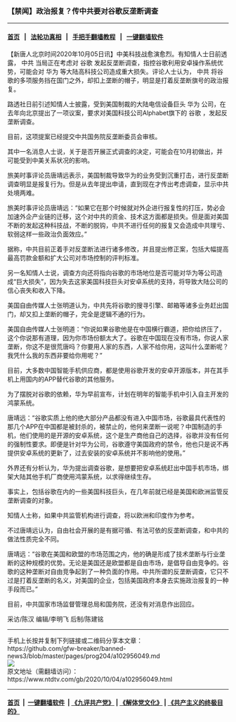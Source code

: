 ### 【禁闻】政治报复？传中共要对谷歌反垄断调查
------------------------

#### [首页](https://github.com/gfw-breaker/banned-news3/blob/master/README.md) &nbsp;&nbsp;|&nbsp;&nbsp; [法轮功真相](https://github.com/begood0513/basic/blob/master/README.md)  &nbsp;&nbsp;|&nbsp;&nbsp; [手把手翻墙教程](https://github.com/gfw-breaker/guides/wiki)  &nbsp;&nbsp;|&nbsp;&nbsp; [一键翻墙软件](https://github.com/gfw-breaker/nogfw/blob/master/README.md)  



<div><div class="post_content" itemprop="articleBody">
 <p>
  【新唐人北京时间2020年10月05日讯】中美科技战愈演愈烈。有知情人士日前透露，
  <ok href="https://www.ntdtv.com/gb/中共.htm">
   中共
  </ok>
  当局正在考虑对
  <ok href="https://www.ntdtv.com/gb/谷歌.htm">
   谷歌
  </ok>
  发起反垄断调查，指控谷歌利用安卓操作系统优势，可能会对
  <ok href="https://www.ntdtv.com/gb/华为.htm">
   华为
  </ok>
  等大陆高科技公司造成重大损失。评论人士认为，
  <ok href="https://www.ntdtv.com/gb/中共.htm">
   中共
  </ok>
  将谷歌的多项服务挡在国门之外，却扣上垄断的帽子，明显是打着反垄断旗号的政治报复。
 </p>
 <p>
  路透社日前引述知情人士披露，受到美国制裁的大陆电信设备巨头
  <ok href="https://www.ntdtv.com/gb/华为.htm">
   华为
  </ok>
  公司，在去年向北京提出了一项议案，要求对美国科技公司Alphabet旗下的
  <ok href="https://www.ntdtv.com/gb/谷歌.htm">
   谷歌
  </ok>
  ，发起反垄断调查。
 </p>
 <p>
  目前，这项提案已经提交中共国务院反垄断委员会审核。
 </p>
 <p>
  其中一名消息人士说，关于是否开展正式调查的决定，可能会在10月初做出，并可能受到中美关系状况的影响。
 </p>
 <p>
  旅美时事评论员唐靖远表示，美国制裁导致华为的业务受到沉重打击，进行反垄断调查明显是报复行为。但是从去年提出申请，直到现在才传出考虑调查，显示中共处境两难。
 </p>
 <p>
  旅美时事评论员唐靖远：“如果它在那个时候就对外企进行报复性的打压，势必会加速外企产业链的迁移，这个对中共的资金、技术这方面都是损失。但是面对美国不断的发起这种科技战，不断的脱钩，中共不进行任何的报复又会造成中共理亏、软弱这样一些政治负面效应。”
 </p>
 <p>
  据称，中共目前正着手对反垄断法进行诸多修改，并且提出修正案，包括大幅提高最高罚款金额和扩大公司对市场控制的评判标准。
 </p>
 <p>
  另一名知情人士说，调查方向还将指向谷歌的市场地位是否可能对华为等公司造成“巨大损失”，因为失去这家美国科技巨头对安卓系统的支持，将导致大陆公司的信心丧失和收入下降。
 </p>
 <p>
  美国自由传媒人士张明道认为，中共先将谷歌的搜寻引擎、邮箱等诸多业务赶出国门，却又扣上垄断的帽子，完全是逻辑不通的行为。
 </p>
 <p>
  美国自由传媒人士张明道：“你说如果谷歌他是在中国横行霸道，把你给挤压了，这个你说那有道理，因为你市场份额太大了。谷歌在中国现在没有市场，你说人家垄断，你这不是很荒唐吗？你要用人家的东西，人家不给你用，这叫什么垄断呢？我凭什么我的东西非要给你用呢？”
 </p>
 <p>
  目前，大多数中国智能手机供应商，都是使用谷歌开发的安卓开源版本，并在其手机上用国内的APP替代谷歌的其他服务。
 </p>
 <p>
  为了摆脱对谷歌的依赖，华为早前宣布，计划在明年的智能手机中引入自主开发的鸿蒙系统。
 </p>
 <p>
  唐靖远：“谷歌实质上他的绝大部分产品都没有进入中国市场，谷歌最具代表性的那几个APP在中国都是被封杀的，被禁止的，他何来垄断一说呢？中国制造的手机，他们使用的是开源的安卓系统，这个是生产商他自己的选择，谷歌并没有任何的强制性要求。即便是针对华为公司，谷歌遵守美国政府的禁令，他也只是说不再提供安卓系统的更新了，过去安装的安卓系统并不影响他的使用。”
 </p>
 <p>
  外界还有分析认为，华为提出调查谷歌，是想要把安卓系统赶出中国手机市场，绑架大陆其他手机厂商使用鸿蒙系统，以求得继续生存。
 </p>
 <p>
  事实上，包括谷歌在内的一些美国科技巨头，在几年前就已经是美国和欧洲监管反垄断调查的对象。
 </p>
 <p>
  知情人士称，如果中共监管机构进行调查，将以欧洲和印度作为参考。
 </p>
 <p>
  不过唐靖远认为，自由社会开展的是有据可循、有法可依的反垄断调查，和中共的做法性质完全不同。
 </p>
 <p>
  唐靖远：“谷歌在美国和欧盟的市场范围之内，他的确是形成了技术垄断与行业垄断的这种规模的优势。无论是美国还是欧盟都是自由市场，是倡导自由竞争的。谷歌的这种垄断对自由竞争起到了一种负面的作用。中共所谓的反垄断调查，它只不过是打着反垄断的名义，对美国的企业，包括美国政府本身去实施政治报复的一种手段而已。”
 </p>
 <p>
  目前，中共国家市场监督管理总局和国务院，还没有对消息作出回应。
 </p>
 <p>
  采访/陈汉 编辑/李明飞 后制/陈建铭
 </p>
 <div class="single_ad">
 </div>
</div>
</div>
<hr/>
手机上长按并复制下列链接或二维码分享本文章：<br/>
https://github.com/gfw-breaker/banned-news3/blob/master/pages/prog204/a102956049.md <br/>
<a href='https://github.com/gfw-breaker/banned-news3/blob/master/pages/prog204/a102956049.md'><img src='https://github.com/gfw-breaker/banned-news3/blob/master/pages/prog204/a102956049.md.png'/></a> <br/>
原文地址（需翻墙访问）：https://www.ntdtv.com/gb/2020/10/04/a102956049.html


------------------------
#### [首页](https://github.com/gfw-breaker/banned-news3/blob/master/README.md) &nbsp;|&nbsp; [一键翻墙软件](https://github.com/gfw-breaker/nogfw/blob/master/README.md) &nbsp;| [《九评共产党》](https://github.com/gfw-breaker/9ping.md/blob/master/README.md#九评之一评共产党是什么) | [《解体党文化》](https://github.com/gfw-breaker/jtdwh.md/blob/master/README.md) | [《共产主义的终极目的》](https://github.com/gfw-breaker/gczydzjmd.md/blob/master/README.md)


<img src='http://gfw-breaker.win/banned-news3/pages/prog204/a102956049.md' width='0px' height='0px'/>